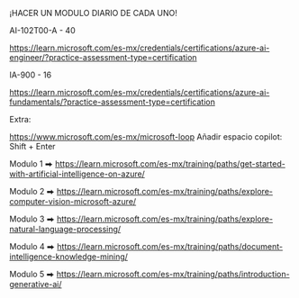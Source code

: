 ¡HACER UN MODULO DIARIO DE CADA UNO!

AI-102T00-A - 40

https://learn.microsoft.com/es-mx/credentials/certifications/azure-ai-engineer/?practice-assessment-type=certification

IA-900 - 16

https://learn.microsoft.com/es-mx/credentials/certifications/azure-ai-fundamentals/?practice-assessment-type=certification

Extra:

https://www.microsoft.com/es-mx/microsoft-loop
Añadir espacio copilot: Shift + Enter

Modulo 1 ⮕ https://learn.microsoft.com/es-mx/training/paths/get-started-with-artificial-intelligence-on-azure/

Modulo 2 ⮕ https://learn.microsoft.com/es-mx/training/paths/explore-computer-vision-microsoft-azure/

Modulo 3 ⮕ https://learn.microsoft.com/es-mx/training/paths/explore-natural-language-processing/

Modulo 4 ⮕ https://learn.microsoft.com/es-mx/training/paths/document-intelligence-knowledge-mining/

Modulo 5 ⮕ https://learn.microsoft.com/es-mx/training/paths/introduction-generative-ai/
